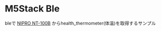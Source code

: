 # M5Stack Ble

bleで [NIPRO NT-100B](https://med.nipro.co.jp/med_eq_category_detail?id=a1U2x000003Y3wjEAC&name=%E3%83%8B%E3%83%97%E3%83%AD%E9%9D%9E%E6%8E%A5%E8%A7%A6%E4%BD%93%E6%B8%A9%E8%A8%88+NT-100B)
からhealth_thermometer(体温)を取得するサンプル
